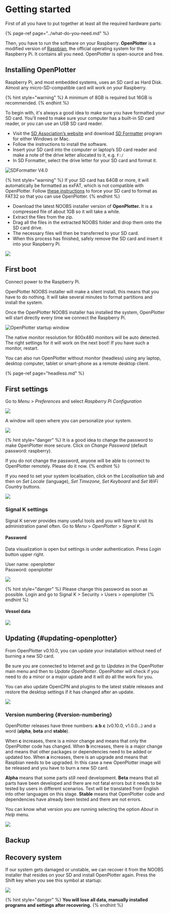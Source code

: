 # Getting started

First of all you have to put together at least all the required hardware parts:

{% page-ref page="../what-do-you-need.md" %}

Then, you have to run the software on your Raspberry. **OpenPlotter** is a modified version of [Raspbian](https://www.raspbian.org/), the official operating system for the Raspberry Pi. It contains all you need. OpenPlotter is open-source and free.

## Installing OpenPlotter

Raspberry Pi, and most embedded systems, uses an SD card as Hard Disk. Almost any micro-SD-compatible card will work on your Raspberry.

{% hint style="warning" %}
A minimum of 8GB is required but 16GB is recommended.
{% endhint %}

To begin with, it's always a good idea to make sure you have formatted your SD card. You'll need to make sure your computer has a built-in SD card reader, or you can use an USB SD card reader.

* Visit the [SD Association’s website](http://www.sdcard.org//) and download [SD Formatter](https://www.sdcard.org/downloads/formatter_4/index.html) program for either Windows or Mac.
* Follow the instructions to install the software.
* Insert your SD card into the computer or laptop’s SD card reader and make a note of the drive letter allocated to it, e.g. `F:/`
* In SD Formatter, select the drive letter for your SD card and format it.

![SDFormatter V4.0](../.gitbook/assets/sd-formatter.jpg)

{% hint style="warning" %}
If your SD card has 64GB or more, it will automatically be formatted as exFAT, which is not compatible with OpenPlotter. Follow [these instructions](https://www.raspberrypi.org/documentation/installation/sdxc_formatting.md) to force your SD card to format as FAT32 so that you can use OpenPlotter.
{% endhint %}

* Download the latest NOOBS installer version of **OpenPlotter.** It is a compressed file of about 1GB so it will take a while. 
* Extract the files from the zip.
* Drag all the files in the extracted NOOBS folder and drop them onto the SD card drive.
* The necessary files will then be transferred to your SD card.
* When this process has finished, safely remove the SD card and insert it into your Raspberry Pi.

![](../.gitbook/assets/boot1.png)

## First boot

Connect power to the Raspberry Pi.

OpenPlotter NOOBS installer will make a silent install, this means that you have to do nothing. It will take several minutes to format partitions and install the system.

Once the OpenPlotter NOOBS installer has installed the system, OpenPlotter will start directly every time we connect the Raspberry Pi.

![OpenPlotter startup window](../.gitbook/assets/startup.png)

The native monitor resolution for 800x480 monitors will be auto detected. The right settings for it will work on the next boot! If you have such a monitor, restart.

You can also run OpenPlotter without monitor \(headless\) using any laptop, desktop computer, tablet or smart-phone as a remote desktop client.

{% page-ref page="headless.md" %}

## First settings

Go to _Menu &gt; Preferences_ and select _Raspberry Pi Configuration_

![](../.gitbook/assets/rpisetup1.jpg)

A window will open where you can personalize your system. 

![](../.gitbook/assets/rpisetup3.jpg)

{% hint style="danger" %}
It is a good idea to change the password to make OpenPlotter more secure. Click on _Change Password_ \(default password: raspberry\).

If you do not change the password, anyone will be able to connect to OpenPlotter remotely. Please do it now.
{% endhint %}

If you need to set your system localisation, click on the _Localisation_ tab and then on _Set Locale_ \(language\), _Set Timezone, Set Keyboard_ and _Set WiFi Country_ buttons.

![](../.gitbook/assets/rpisetup2.jpg)

### Signal K settings

Signal K server provides many useful tools and you will have to visit its administration panel often. Go to _Menu_ &gt; _OpenPlotter_ &gt; _Signal K._

#### Password

Data visualization is open but settings is under authentication. Press _Login_ button upper right.

User name: openplotter  
Password: openplotter

![](../.gitbook/assets/sk_login.png)

{% hint style="danger" %}
Please change this password as soon as possible. Login and go to Signal K &gt; Security &gt; Users &gt; openplotter
{% endhint %}

#### Vessel data

![](../.gitbook/assets/sk_vessel_data.png)

## Updating {#updating-openplotter}

From OpenPlotter  v0.10.0, you can update your installation without need of burning a new SD card.

Be sure you are connected to Internet and go to _Updates_ in the OpenPlotter main menu and then to _Update OpenPlotter_. OpenPlotter will check if you need to do a minor or a major update and it will do all the work for you.

You can also update OpenCPN and plugins to the latest stable releases and restore the desktop settings if it has changed after an update.

![](../.gitbook/assets/update.png)

### Version numbering {#version-numbering}

OpenPlotter releases have three numbers: **a**.**b**.**c** \(v0.10.0, v1.0.0...\) and a word \(**alpha**, **beta** and **stable**\).

When **c** increases, there is a minor change and means that only the OpenPlotter code has changed. When **b** increases, there is a major change and means that other packages or dependencies need to be added or updated too. When **a** increases, there is an upgrade and means that Raspbian needs to be upgraded. In this case a new OpenPlotter image will be released and you have to burn a new SD card.

**Alpha** means that some parts still need development. **Beta** means that all parts have been developed and there are not fatal errors but it needs to be tested by users in different scenarios. Text will be translated from English into other languages on this stage. **Stable** means that OpenPlotter code and dependencies have already been tested and there are not errors.

You can know what version you are running selecting the option _About_ in _Help_ menu.

![](../.gitbook/assets/about.png)

## Backup

## Recovery system

If our system gets damaged or unstable, we can recover it from the NOOBS installer that resides on your SD and install OpenPlotter again. Press the Shift key when you see this symbol at startup:

![](../.gitbook/assets/recovery.png)

{% hint style="danger" %}
**You will lose all data, manually installed programs and settings after recovering.**
{% endhint %}

